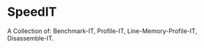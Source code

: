 SpeedIT
=======

A Collection of: Benchmark-IT, Profile-IT, Line-Memory-Profile-IT, Disassemble-IT.
